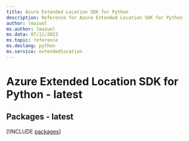```yaml
---
title: Azure Extended Location SDK for Python
description: Reference for Azure Extended Location SDK for Python
author: lmazuel
ms.author: lmazuel
ms.data: 07/11/2023
ms.topic: reference
ms.devlang: python
ms.service: extendedlocation
---
```

# Azure Extended Location SDK for Python - latest
## Packages - latest
[!INCLUDE [packages](extended-location-index.md)]
